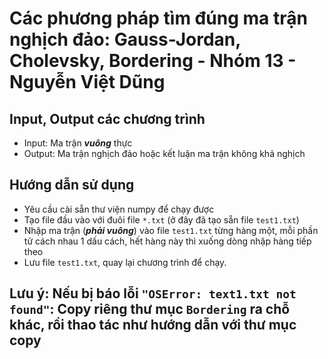 # Các phương pháp tìm đúng ma trận nghịch đảo: Gauss-Jordan, Cholevsky, Bordering - Nhóm 13 - Nguyễn Việt Dũng
## Input, Output các chương trình
* Input: Ma trận **_vuông_** thực
* Output: Ma trận nghịch đảo hoặc kết luận ma trận không khả nghịch
## Hướng dẫn sử dụng
* Yêu cầu cài sẵn thư viện numpy để chạy được
* Tạo file đầu vào với đuôi file `*.txt` (ở đây đã tạo sẵn file `test1.txt`)
* Nhập ma trận (**_phải vuông_**) vào file `test1.txt` từng hàng một, mỗi phần tử cách nhau 1 dấu cách, hết hàng này thì xuống dòng nhập hàng tiếp theo
* Lưu file `test1.txt`, quay lại chương trình để chạy. 
## Lưu ý: Nếu bị báo lỗi `"OSError: text1.txt not found"`: Copy riêng thư mục `Bordering` ra chỗ khác, rồi thao tác như hướng dẫn với thư mục copy
